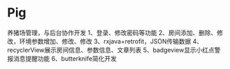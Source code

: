 # Pig
养猪场管理，与后台协作开发
1、登录、修改密码等功能
2、房间添加、删除、修改，环境参数增加、修改、修改
3、rxjava+retrofit，JSON传输数据
4、recyclerView展示房间信息、参数信息、文章列表
5、badgeview显示小红点警报消息提醒功能
6、butterknife简化开发